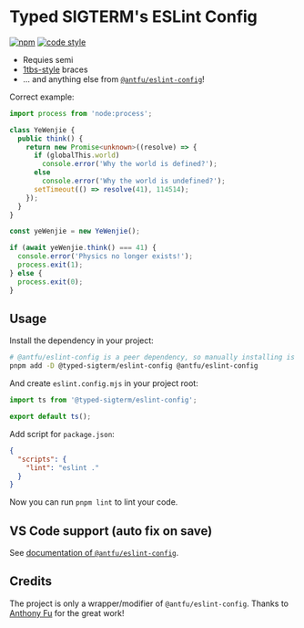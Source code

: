 # Typed SIGTERM's ESLint Config

[![npm](https://img.shields.io/npm/v/@typed-sigterm/eslint-config?color=444&label=)](https://npmjs.com/package/@typed-sigterm/eslint-config) [![code style](https://img.shields.io/badge/Code_Style-Typed_SIGTERM-blue?color=3178C6&labelColor=252525)](https://github.com/typed-sigterm/eslint-config)

- Requies semi
- [1tbs-style](https://eslint.style/rules/js/brace-style#_1tbs) braces
- ... and anything else from [`@antfu/eslint-config`](https://github.com/antfu/eslint-config)!

Correct example:

```ts
import process from 'node:process';

class YeWenjie {
  public think() {
    return new Promise<unknown>((resolve) => {
      if (globalThis.world)
        console.error('Why the world is defined?');
      else
        console.error('Why the world is undefined?');
      setTimeout(() => resolve(41), 114514);
    });
  }
}

const yeWenjie = new YeWenjie();

if (await yeWenjie.think() === 41) {
  console.error('Physics no longer exists!');
  process.exit(1);
} else {
  process.exit(0);
}
```

## Usage

Install the dependency in your project:

```bash
# @antfu/eslint-config is a peer dependency, so manually installing is required
pnpm add -D @typed-sigterm/eslint-config @antfu/eslint-config
```

And create `eslint.config.mjs` in your project root:

```js
import ts from '@typed-sigterm/eslint-config';

export default ts();
```

Add script for `package.json`:

```json
{
  "scripts": {
    "lint": "eslint ."
  }
}
```

Now you can run `pnpm lint` to lint your code.

## VS Code support (auto fix on save)

See [documentation of `@antfu/eslint-config`](https://github.com/antfu/eslint-config/blob/main/README.md#vs-code-support-auto-fix-on-save).

## Credits

The project is only a wrapper/modifier of `@antfu/eslint-config`. Thanks to [Anthony Fu](https://antfu.me/) for the great work!
